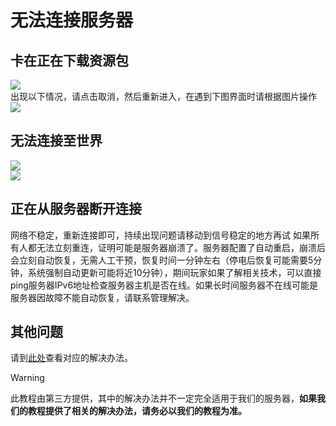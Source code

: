 # 无法连接服务器
## 卡在正在下载资源包
![]([0MB_0MB.jpg)  
出现以下情况，请点击取消，然后重新进入，在遇到下图界面时请根据图片操作  
![](出现以下情况，请点击取消，然后重新进入.jpg)  
## 无法连接至世界
![](点击服务器标题右侧的此按钮.jpg)  
![](仔细核对地址和端口是否和群公告中的一致.jpg)  
## 正在从服务器断开连接
网络不稳定，重新连接即可，持续出现问题请移动到信号稳定的地方再试
如果所有人都无法立刻重连，证明可能是服务器崩溃了。服务器配置了自动重启，崩溃后会立刻自动恢复，无需人工干预，恢复时间一分钟左右（停电后恢复可能需要5分钟，系统强制自动更新可能将近10分钟），期间玩家如果了解相关技术，可以直接ping服务器IPv6地址检查服务器主机是否在线。如果长时间服务器不在线可能是服务器因故障不能自动恢复，请联系管理解决。
## 其他问题
请到[此处](http://48docs.231l.net/#/minecraft/be/server/cannotconnect)查看对应的解决办法。
> [!WARNING]
> 此教程由第三方提供，其中的解决办法并不一定完全适用于我们的服务器，**如果我们的教程提供了相关的解决办法，请务必以我们的教程为准。**
